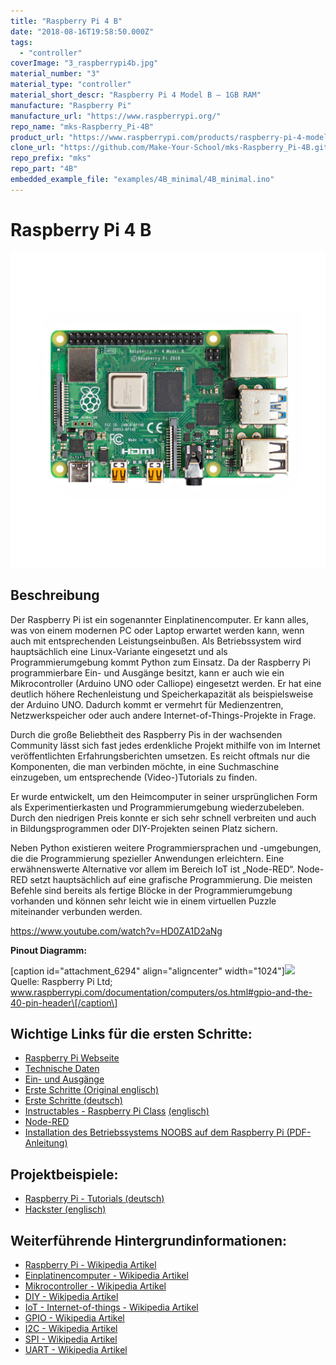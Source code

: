 ```yaml
---
title: "Raspberry Pi 4 B"
date: "2018-08-16T19:58:50.000Z"
tags: 
  - "controller"
coverImage: "3_raspberrypi4b.jpg"
material_number: "3"
material_type: "controller"
material_short_descr: "Raspberry Pi 4 Model B – 1GB RAM"
manufacture: "Raspberry Pi"
manufacture_url: "https://www.raspberrypi.org/"
repo_name: "mks-Raspberry_Pi-4B"
product_url: "https://www.raspberrypi.com/products/raspberry-pi-4-model-b/"
clone_url: "https://github.com/Make-Your-School/mks-Raspberry_Pi-4B.git"
repo_prefix: "mks"
repo_part: "4B"
embedded_example_file: "examples/4B_minimal/4B_minimal.ino"
---
```



# Raspberry Pi 4 B

![Raspberry Pi 4 B](./3_raspberrypi4b.jpg)

## Beschreibung
Der Raspberry Pi ist ein sogenannter Einplatinencomputer. Er kann alles, was von einem modernen PC oder Laptop erwartet werden kann, wenn auch mit entsprechenden Leistungseinbußen. Als Betriebssystem wird hauptsächlich eine Linux-Variante eingesetzt und als Programmierumgebung kommt Python zum Einsatz. Da der Raspberry Pi programmierbare Ein- und Ausgänge besitzt, kann er auch wie ein Mikrocontroller (Arduino UNO oder Calliope) eingesetzt werden. Er hat eine deutlich höhere Rechenleistung und Speicherkapazität als beispielsweise der Arduino UNO. Dadurch kommt er vermehrt für Medienzentren, Netzwerkspeicher oder auch andere Internet-of-Things-Projekte in Frage.

Durch die große Beliebtheit des Raspberry Pis in der wachsenden Community lässt sich fast jedes erdenkliche Projekt mithilfe von im Internet veröffentlichten Erfahrungsberichten umsetzen. Es reicht oftmals nur die Komponenten, die man verbinden möchte, in eine Suchmaschine einzugeben, um entsprechende (Video-)Tutorials zu finden.

Er wurde entwickelt, um den Heimcomputer in seiner ursprünglichen Form als Experimentierkasten und Programmierumgebung wiederzubeleben. Durch den niedrigen Preis konnte er sich sehr schnell verbreiten und auch in Bildungsprogrammen oder DIY-Projekten seinen Platz sichern.

Neben Python existieren weitere Programmiersprachen und -umgebungen, die die Programmierung spezieller Anwendungen erleichtern. Eine erwähnenswerte Alternative vor allem im Bereich IoT ist „Node-RED“. Node-RED setzt hauptsächlich auf eine grafische Programmierung. Die meisten Befehle sind bereits als fertige Blöcke in der Programmierumgebung vorhanden und können sehr leicht wie in einem virtuellen Puzzle miteinander verbunden werden.

https://www.youtube.com/watch?v=HD0ZA1D2aNg



<!-- infolist -->

 

**Pinout Diagramm:**

\[caption id="attachment\_6294" align="aligncenter" width="1024"\]![](images/raspberrypi_gpio-pinout-diagram-2-1024x588.png) Quelle: Raspberry Pi Ltd; www.raspberrypi.com/documentation/computers/os.html#gpio-and-the-40-pin-header\[/caption\]

 

## Wichtige Links für die ersten Schritte:

- [Raspberry Pi Webseite](https://www.raspberrypi.org/)
- [Technische Daten](https://www.raspberrypi.org/documentation/)
- [Ein- und Ausgänge](https://www.raspberrypi.org/documentation/usage/gpio/)
- [Erste Schritte (Original englisch)](https://projects.raspberrypi.org/en/projects/raspberry-pi-getting-started)
- [Erste Schritte (deutsch)](https://tutorials-raspberrypi.de/raspberry-pi-einstieg-wie-starte-ich/)
- [Instructables - Raspberry Pi Class](https://www.instructables.com/class/Raspberry-Pi-Class/) [(englisch)](https://www.instructables.com/class/Raspberry-Pi-Class/)
- [Node-RED](https://nodered.org/)
- [Installation des Betriebssystems NOOBS auf dem Raspberry Pi (PDF-Anleitung)](https://makeyourschool.de/wp-content/uploads/2018/08/anleitung_installation_raspberry-pi-os.pdf)

## Projektbeispiele:

- [Raspberry Pi - Tutorials (deutsch)](https://tutorials-raspberrypi.de/raspberry-pi-projekte-fuer-anfaenger-zum-nachbauen/)
- [Hackster (englisch)](https://www.hackster.io/raspberry-pi)

## Weiterführende Hintergrundinformationen:

- [Raspberry Pi - Wikipedia Artikel](https://de.wikipedia.org/wiki/Raspberry_Pi)
- [Einplatinencomputer - Wikipedia Artikel](https://de.wikipedia.org/wiki/Einplatinencomputer)
- [Mikrocontroller - Wikipedia Artikel](https://de.wikipedia.org/wiki/Mikrocontroller)
- [DIY - Wikipedia Artikel](https://de.wikipedia.org/wiki/Do_it_yourself)
- [IoT - Internet-of-things - Wikipedia Artikel](https://de.wikipedia.org/wiki/Internet_der_Dinge)
- [GPIO - Wikipedia Artikel](https://de.wikipedia.org/wiki/Allzweckeingabe/-ausgabe)
- [I2C - Wikipedia Artikel](https://de.wikipedia.org/wiki/I%C2%B2C)
- [SPI - Wikipedia Artikel](https://de.wikipedia.org/wiki/Serial_Peripheral_Interface)
- [UART - Wikipedia Artikel](https://de.wikipedia.org/wiki/Universal_Asynchronous_Receiver_Transmitter)

